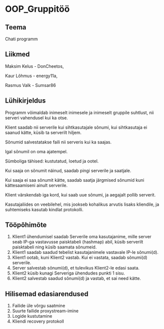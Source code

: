 # OOP_Gruppitöö

## Teema
Chati programm

## Liikmed
Maksim Kelus - DonCheetos, 
 
Kaur Lõhmus - energy11a, 

Rasmus Valk - Sumsar86

## Lühikirjeldus
Programm võimaldab inimeselt inimesele ja inimeselt gruppile suhtlust, nii serveri vahendusel kui ka otse.

Klient saadab nii serverile kui sihtkasutajale sõnumi, kui sihtkasutaja ei saanud kätte, küsib ta serverilt hiljem.

Sõnumid salvestatakse faili nii serveris kui ka saajas.

Igal sõnumil on oma ajatempel.

Sümboliga tähised: kustutatud, loetud ja ootel.

Kui saaja on sõnumit näinud, saadab pingi serverile ja saatjale.

Kui saaja ei saa sõnumit kätte, saadab saatja järgmised sõnumid kuni kättesaamiseni ainult serverile.

Klient värskendab iga kord, kui saab uue sõnumi, ja aegajalt pollib serverit.

Kasutajaliides on veebilehel, mis jookseb kohalikus arvutis lisaks kliendile, ja suhtemiseks kasutab kindlat protokolli.

## Tööpõhimõte
1. Klient1 ühendumisel saadab Serverile oma kasutajanime, mille server seab IP-ga vastavusse paisktabeli (hashmap) abil, küsib serverilt paisktabeli ning küsib saamata sõnumeid.
2. Klient1 saadab saadud tebelist kasutajanimele vastavale IP-le sõnumi(d).
3. Klient1 ootab, kuni Klient2 vastab. Kui ei vastata, saadab sõnumi(d) serverile.
4. Server salvestab sõnumi(d), et tulevikus Klient2-le edasi saata.
5. Klient2 küsib kunagi Serveriga ühendudes punkti 1 sisu.
6. Klient2 salvestab saadud sõnumi(d) ja vastab, et sai need kätte.

## Hilisemad edasiarendused
1. Failide üle võrgu saatmine
2. Suurte failide proxystream-imine
3. Logide kustutamine
4. Kliendi recovery protokoll
